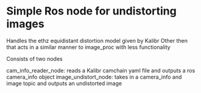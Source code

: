 # Simple Ros node for undistorting images

Handles the ethz equidistant distortion model given by Kalibr
Other then that acts in a similar manner to image_proc with less functionality

Consists of two nodes

cam_info_reader_node: reads a Kalibr camchain yaml file and outputs a ros camera_info object
image_undistort_node: takes in a camera_info and image topic and outputs an undistorted image